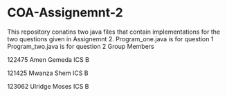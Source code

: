 # COA-Assignemnt-2

This repository conatins two java files that contain implementations for the two questions given in Assignemnt 2.
Program_one.java is for question 1
Program_two.java is for question 2
Group Members 

122475 Amen Gemeda ICS B

121425 Mwanza Shem ICS B

123062 Ulridge Moses ICS B 
